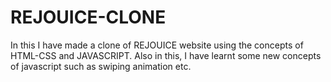 # REJOUICE-CLONE
In this I have made a clone of REJOUICE website using the concepts of HTML-CSS and JAVASCRIPT. 
Also in this, I have learnt some new concepts of javascript such as swiping animation etc.
